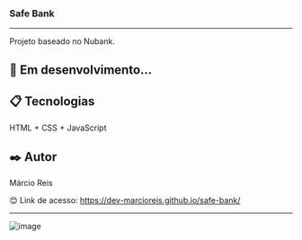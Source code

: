 ### Safe Bank

---

Projeto baseado no Nubank.

## 🚀 Em desenvolvimento...

## 📋 Tecnologias
HTML + CSS + JavaScript

## ✒️ Autor
Márcio Reis

😊 Link de acesso: https://dev-marcioreis.github.io/safe-bank/

---
![image](https://github.com/dev-marcioreis/safe-bank/assets/122680054/4af055e5-0ad7-4771-94ee-9f3b77439820)



